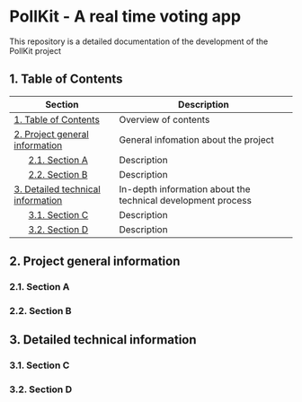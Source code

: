 # PollKit - A real time voting app
This repository is a detailed documentation of the development of the PollKit project

## 1. Table of Contents

| Section                                      | Description |
|----------------------------------------------|-------------|
| [1. Table of Contents](#1-table-of-contents) | Overview of contents |
| [2. Project general information](#2-project-general-information) | General infomation about the project |
| &nbsp;&nbsp;&nbsp;&nbsp;&nbsp;&nbsp;[2.1. Section A](#2.1.-Section-A) | Description |
| &nbsp;&nbsp;&nbsp;&nbsp;&nbsp;&nbsp;[2.2. Section B](#2.2.-Section-B) | Description |
| [3. Detailed technical information](#3-detailed-technical-information) | In-depth information about the technical development process |
| &nbsp;&nbsp;&nbsp;&nbsp;&nbsp;&nbsp;[3.1. Section C](#3.1.-Section-C) | Description |
| &nbsp;&nbsp;&nbsp;&nbsp;&nbsp;&nbsp;[3.2. Section D](#3.2.-Section-D) | Description |

## 2. Project general information

### 2.1. Section A

### 2.2. Section B

## 3. Detailed technical information 

### 3.1. Section C

### 3.2. Section D
